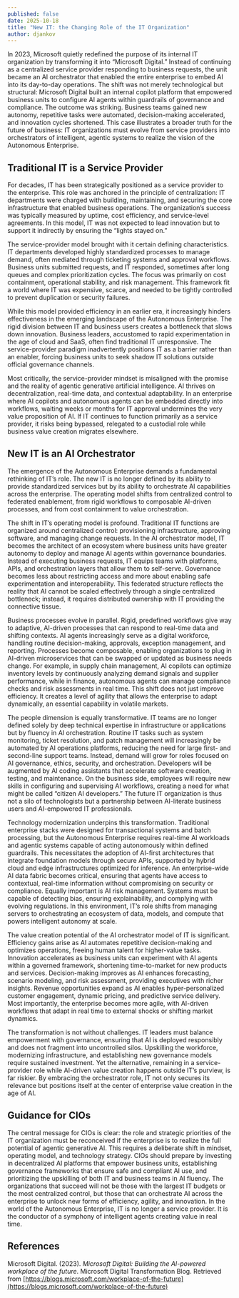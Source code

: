 ```yaml
---
published: false
date: 2025-10-18
title: "New IT: the Changing Role of the IT Organization"
author: djankov
---
```

In 2023, Microsoft quietly redefined the purpose of its internal IT organization by transforming it into “Microsoft Digital.” Instead of continuing as a centralized service provider responding to business requests, the unit became an AI orchestrator that enabled the entire enterprise to embed AI into its day-to-day operations. The shift was not merely technological but structural: Microsoft Digital built an internal copilot platform that empowered business units to configure AI agents within guardrails of governance and compliance. The outcome was striking. Business teams gained new autonomy, repetitive tasks were automated, decision-making accelerated, and innovation cycles shortened. This case illustrates a broader truth for the future of business: IT organizations must evolve from service providers into orchestrators of intelligent, agentic systems to realize the vision of the Autonomous Enterprise.

## Traditional IT is a Service Provider

For decades, IT has been strategically positioned as a service provider to the enterprise. This role was anchored in the principle of centralization: IT departments were charged with building, maintaining, and securing the core infrastructure that enabled business operations. The organization’s success was typically measured by uptime, cost efficiency, and service-level agreements. In this model, IT was not expected to lead innovation but to support it indirectly by ensuring the “lights stayed on.”

The service-provider model brought with it certain defining characteristics. IT departments developed highly standardized processes to manage demand, often mediated through ticketing systems and approval workflows. Business units submitted requests, and IT responded, sometimes after long queues and complex prioritization cycles. The focus was primarily on cost containment, operational stability, and risk management. This framework fit a world where IT was expensive, scarce, and needed to be tightly controlled to prevent duplication or security failures.

While this model provided efficiency in an earlier era, it increasingly hinders effectiveness in the emerging landscape of the Autonomous Enterprise. The rigid division between IT and business users creates a bottleneck that slows down innovation. Business leaders, accustomed to rapid experimentation in the age of cloud and SaaS, often find traditional IT unresponsive. The service-provider paradigm inadvertently positions IT as a barrier rather than an enabler, forcing business units to seek shadow IT solutions outside official governance channels.

Most critically, the service-provider mindset is misaligned with the promise and the reality of agentic generative artificial intelligence. AI thrives on decentralization, real-time data, and contextual adaptability. In an enterprise where AI copilots and autonomous agents can be embedded directly into workflows, waiting weeks or months for IT approval undermines the very value proposition of AI. If IT continues to function primarily as a service provider, it risks being bypassed, relegated to a custodial role while business value creation migrates elsewhere.

## New IT is an AI Orchestrator

The emergence of the Autonomous Enterprise demands a fundamental rethinking of IT’s role. The new IT is no longer defined by its ability to provide standardized services but by its ability to orchestrate AI capabilities across the enterprise. The operating model shifts from centralized control to federated enablement, from rigid workflows to composable AI-driven processes, and from cost containment to value orchestration.

The shift in IT’s operating model is profound. Traditional IT functions are organized around centralized control: provisioning infrastructure, approving software, and managing change requests. In the AI orchestrator model, IT becomes the architect of an ecosystem where business units have greater autonomy to deploy and manage AI agents within governance boundaries. Instead of executing business requests, IT equips teams with platforms, APIs, and orchestration layers that allow them to self-serve. Governance becomes less about restricting access and more about enabling safe experimentation and interoperability. This federated structure reflects the reality that AI cannot be scaled effectively through a single centralized bottleneck; instead, it requires distributed ownership with IT providing the connective tissue.

Business processes evolve in parallel. Rigid, predefined workflows give way to adaptive, AI-driven processes that can respond to real-time data and shifting contexts. AI agents increasingly serve as a digital workforce, handling routine decision-making, approvals, exception management, and reporting. Processes become composable, enabling organizations to plug in AI-driven microservices that can be swapped or updated as business needs change. For example, in supply chain management, AI copilots can optimize inventory levels by continuously analyzing demand signals and supplier performance, while in finance, autonomous agents can manage compliance checks and risk assessments in real time. This shift does not just improve efficiency. It creates a level of agility that allows the enterprise to adapt dynamically, an essential capability in volatile markets.

The people dimension is equally transformative. IT teams are no longer defined solely by deep technical expertise in infrastructure or applications but by fluency in AI orchestration. Routine IT tasks such as system monitoring, ticket resolution, and patch management will increasingly be automated by AI operations platforms, reducing the need for large first- and second-line support teams. Instead, demand will grow for roles focused on AI governance, ethics, security, and orchestration. Developers will be augmented by AI coding assistants that accelerate software creation, testing, and maintenance. On the business side, employees will require new skills in configuring and supervising AI workflows, creating a need for what might be called “citizen AI developers.” The future IT organization is thus not a silo of technologists but a partnership between AI-literate business users and AI-empowered IT professionals.

Technology modernization underpins this transformation. Traditional enterprise stacks were designed for transactional systems and batch processing, but the Autonomous Enterprise requires real-time AI workloads and agentic systems capable of acting autonomously within defined guardrails. This necessitates the adoption of AI-first architectures that integrate foundation models through secure APIs, supported by hybrid cloud and edge infrastructures optimized for inference. An enterprise-wide AI data fabric becomes critical, ensuring that agents have access to contextual, real-time information without compromising on security or compliance. Equally important is AI risk management. Systems must be capable of detecting bias, ensuring explainability, and complying with evolving regulations. In this environment, IT’s role shifts from managing servers to orchestrating an ecosystem of data, models, and compute that powers intelligent autonomy at scale.

The value creation potential of the AI orchestrator model of IT is significant. Efficiency gains arise as AI automates repetitive decision-making and optimizes operations, freeing human talent for higher-value tasks. Innovation accelerates as business units can experiment with AI agents within a governed framework, shortening time-to-market for new products and services. Decision-making improves as AI enhances forecasting, scenario modeling, and risk assessment, providing executives with richer insights. Revenue opportunities expand as AI enables hyper-personalized customer engagement, dynamic pricing, and predictive service delivery. Most importantly, the enterprise becomes more agile, with AI-driven workflows that adapt in real time to external shocks or shifting market dynamics.

The transformation is not without challenges. IT leaders must balance empowerment with governance, ensuring that AI is deployed responsibly and does not fragment into uncontrolled silos. Upskilling the workforce, modernizing infrastructure, and establishing new governance models require sustained investment. Yet the alternative, remaining in a service-provider role while AI-driven value creation happens outside IT’s purview, is far riskier. By embracing the orchestrator role, IT not only secures its relevance but positions itself at the center of enterprise value creation in the age of AI.

## Guidance for CIOs

The central message for CIOs is clear: the role and strategic priorities of the IT organization must be reconceived if the enterprise is to realize the full potential of agentic generative AI. This requires a deliberate shift in mindset, operating model, and technology strategy. CIOs should prepare by investing in decentralized AI platforms that empower business units, establishing governance frameworks that ensure safe and compliant AI use, and prioritizing the upskilling of both IT and business teams in AI fluency. The organizations that succeed will not be those with the largest IT budgets or the most centralized control, but those that can orchestrate AI across the enterprise to unlock new forms of efficiency, agility, and innovation. In the world of the Autonomous Enterprise, IT is no longer a service provider. It is the conductor of a symphony of intelligent agents creating value in real time.

## References

Microsoft Digital. (2023). _Microsoft Digital: Building the AI-powered workplace of the future_. Microsoft Digital Transformation Blog. Retrieved from [https://blogs.microsoft.com/workplace-of-the-future](https://blogs.microsoft.com/workplace-of-the-future)